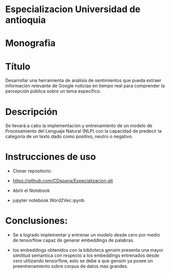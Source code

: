 # Especializacion Universidad de antioquia
# Monografia

# Título

Desarrollar una herramienta de análisis de sentimientos que pueda extraer información relevante de Google noticias en tiempo real para comprender la percepción pública sobre un tema específico.

# Descripción

Se llevará a cabo la implementación y entrenamiento de un modelo de Procesamiento del Lenguaje Natural (NLP) con la capacidad de predecir la categoría de un texto dado como positivo, neutro o negativo.

#  Instrucciones de uso

- Clonar repositorio:
- https://github.com/CDspana/Especializacion.git

- Abrir el Notebook
- jupyter notebook Word2Vec.ipynb

# Conclusiones:

- Se a logrado implementar y entrenar un modelo desde cero por medio de tensorflow capaz de generar embeddings de palabras.

- los embeddings obtenidos con  la biblioteca gensim presenta una mayor similitud semantica con respecto a los embeddings entrenados desde cero utilizando tensorflow, esto se debe a que gensim ya posee un preentrenamiento sobre corpus de datos mas grandes.
